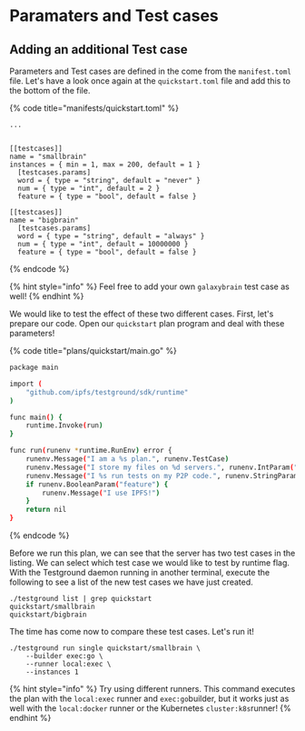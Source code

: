 # Paramaters and Test cases

## Adding an additional Test case

Parameters and Test cases are defined in the come from the `manifest.toml` file. Let's have a look once again at the `quickstart.toml` file and add this to the bottom of the file. 

{% code title="manifests/quickstart.toml" %}
```
...


[[testcases]]
name = "smallbrain"
instances = { min = 1, max = 200, default = 1 }
  [testcases.params]
  word = { type = "string", default = "never" }
  num = { type = "int", default = 2 }
  feature = { type = "bool", default = false }

[[testcases]]
name = "bigbrain"
  [testcases.params]
  word = { type = "string", default = "always" }
  num = { type = "int", default = 10000000 }
  feature = { type = "bool", default = false }
```
{% endcode %}

{% hint style="info" %}
Feel free to add your own `galaxybrain` test case as well!
{% endhint %}

We would like to test the effect of these two different cases. First, let's prepare our code. Open our `quickstart` plan program and deal with these parameters!

{% code title="plans/quickstart/main.go" %}
```bash
package main

import (
	"github.com/ipfs/testground/sdk/runtime"
)

func main() {
	runtime.Invoke(run)
}

func run(runenv *runtime.RunEnv) error {
	runenv.Message("I am a %s plan.", runenv.TestCase)
	runenv.Message("I store my files on %d servers.", runenv.IntParam("num"))
	runenv.Message("I %s run tests on my P2P code.", runenv.StringParam("word"))
	if runenv.BooleanParam("feature") {
		runenv.Message("I use IPFS!")
	}
	return nil
}

```
{% endcode %}

Before we run this plan, we can see that the server has two test cases in the listing. We can select which test case we would like to test by runtime flag. With the Testground daemon running in another terminal, execute the following to see a list of the new test cases we have just created.

```text
./testground list | grep quickstart
quickstart/smallbrain
quickstart/bigbrain
```

The time has come now to compare these test cases. Let's run it!

```text
./testground run single quickstart/smallbrain \
    --builder exec:go \
    --runner local:exec \
    --instances 1
```

{% hint style="info" %}
Try using different runners. This command executes the plan with the `local:exec` runner and `exec:go`builder, but it works just as well with the `local:docker` runner or the Kubernetes `cluster:k8s`runner!
{% endhint %}


